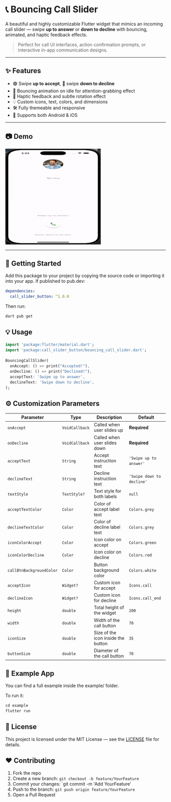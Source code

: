 # 📞 Bouncing Call Slider

A beautiful and highly customizable Flutter widget that mimics an incoming call slider — swipe **up to answer** or **down to decline** with bouncing, animated, and haptic feedback effects.

> Perfect for call UI interfaces, action confirmation prompts, or interactive in-app communication designs.

---

## ✨ Features

- 🟢 Swipe **up to accept**, 🔴 swipe **down to decline**
- 🎯 Bouncing animation on idle for attention-grabbing effect
- 🎉 Haptic feedback and subtle rotation effect
- 💡 Custom icons, text, colors, and dimensions
- 🛠️ Fully themeable and responsive
- 📱 Supports both Android & iOS

---

## 📷 Demo

<img src="screenshot/demo.gif" width="300" height="300"/>

---

## 🚀 Getting Started

Add this package to your project by copying the source code or importing it into your app. If published to pub.dev:

```yaml
dependencies:
  call_slider_button: ^1.0.0
```

Then run:

```bash
dart pub get
```
## 💡 Usage

```dart
import 'package:flutter/material.dart';
import 'package:call_slider_button/bouncing_call_slider.dart';

BouncingCallSlider(
  onAccept: () => print("Accepted!"),
  onDecline: () => print("Declined!"),
  acceptText: 'Swipe up to answer',
  declineText: 'Swipe down to decline',
);
```

## ⚙️ Customization Parameters

| Parameter                | Type           | Description                        | Default                   |
| ------------------------ | -------------- | ---------------------------------- | ------------------------- |
| `onAccept`               | `VoidCallback` | Called when user slides up         | **Required**              |
| `onDecline`              | `VoidCallback` | Called when user slides down       | **Required**              |
| `acceptText`             | `String`       | Accept instruction text            | `'Swipe up to answer'`    |
| `declineText`            | `String`       | Decline instruction text           | `'Swipe down to decline'` |
| `textStyle`              | `TextStyle?`   | Text style for both labels         | `null`                    |
| `acceptTextColor`        | `Color`        | Color of accept label text         | `Colors.grey`             |
| `declineTextColor`       | `Color`        | Color of decline label text        | `Colors.grey`             |
| `iconColorAccept`        | `Color`        | Icon color on accept               | `Colors.green`            |
| `iconColorDecline`       | `Color`        | Icon color on decline              | `Colors.red`              |
| `callBtnBackgroundColor` | `Color`        | Button background color            | `Colors.white`            |
| `acceptIcon`             | `Widget?`      | Custom icon for accept             | `Icons.call`              |
| `declineIcon`            | `Widget?`      | Custom icon for decline            | `Icons.call_end`          |
| `height`                 | `double`       | Total height of the widget         | `200`                     |
| `width`                  | `double`       | Width of the call button           | `70`                      |
| `iconSize`               | `double`       | Size of the icon inside the button | `35`                      |
| `buttonSize`             | `double`       | Diameter of the call button        | `70`                      |



## 📂 Example App
You can find a full example inside the example/ folder.

To run it:

```dart
cd example
flutter run
```

## 📄 License
This project is licensed under the MIT License — see the [LICENSE](LICENSE) file for details.

## ❤️ Contributing

1. Fork the repo
2. Create a new branch: `git checkout -b feature/YourFeature`
3. Commit your changes: \`git commit -m 'Add YourFeature'
4. Push to the branch: `git push origin feature/YourFeature`
5. Open a Pull Request